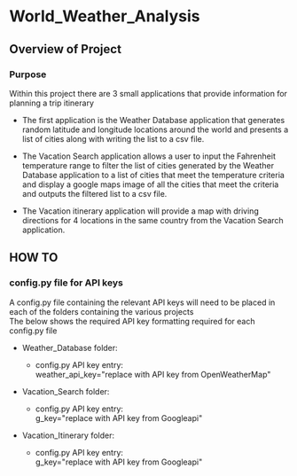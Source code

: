 # World_Weather_Analysis
 
## Overview of Project

### Purpose
Within this project there are 3 small applications that provide information for planning a trip itinerary
- The first application is the Weather Database application that generates random latitude and longitude locations around the world
	and presents a list of cities along with writing the list to a csv file.
	
- The Vacation Search application allows a user to input the Fahrenheit temperature range to filter the list of cities
	generated by the Weather Database application to a list of cities that meet the temperature criteria and display a google maps
	image of all the cities that meet the criteria and outputs the filtered list to a csv file.
	
- The Vacation itinerary application will provide a map with driving directions for 4 locations in the same country from the Vacation Search application.

## HOW TO

### config.py file for API keys
A config.py file containing the relevant API keys will need to be placed in each of the folders containing the various projects  
The below shows the required API key formatting required for each config.py file

- Weather_Database folder:
	- config.py API key entry:  
		weather_api_key="replace with API key from OpenWeatherMap"
		
- Vacation_Search folder:
	- config.py API key entry:  
		g_key="replace with API key from Googleapi"
		
- Vacation_Itinerary folder:
	- config.py API key entry:  
		g_key="replace with API key from Googleapi"